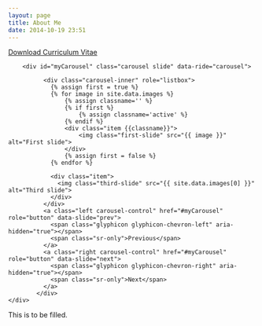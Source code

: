```yaml
---
layout: page
title: About Me
date: 2014-10-19 23:51
---
```



<div class="row resume-dl">
  <div class="col-xs-12">
    <a target="_BLANK" href="https://www.dropbox.com/s/o2esymylo1g5w2z/cv_suman_bhunia.pdf?dl=1" class="btn  btn-primary">
    		<i class="fa fa-file-pdf-o"></i> Download Curriculum Vitae </a>
  </div>
</div>
<div class="row">
	<div class="col-xs-12  col-sm-12 col-md-offset-1  col-md-10 col-lg-offset-1  col-lg-10 margin-top-large">
		

		<div id="myCarousel" class="carousel slide" data-ride="carousel">

		      <div class="carousel-inner" role="listbox">
		      	{% assign first = true %}
				{% for image in site.data.images %}
					{% assign classname='' %}
					{% if first %}
						{% assign classname='active' %}
					{% endif %}
					<div class="item {{classname}}">
		          		<img class="first-slide" src="{{ image }}" alt="First slide">
		        	</div>
		            {% assign first = false %}
          		{% endfor %}
		        
		        <div class="item">
		          <img class="third-slide" src="{{ site.data.images[0] }}" alt="Third slide">
		        </div>
		      </div>
		      <a class="left carousel-control" href="#myCarousel" role="button" data-slide="prev">
		        <span class="glyphicon glyphicon-chevron-left" aria-hidden="true"></span>
		        <span class="sr-only">Previous</span>
		      </a>
		      <a class="right carousel-control" href="#myCarousel" role="button" data-slide="next">
		        <span class="glyphicon glyphicon-chevron-right" aria-hidden="true"></span>
		        <span class="sr-only">Next</span>
		      </a>
		    </div>
	</div>
</div>
<article markdown="1" class="margin-top-large">
This is to be filled.	
</article>


